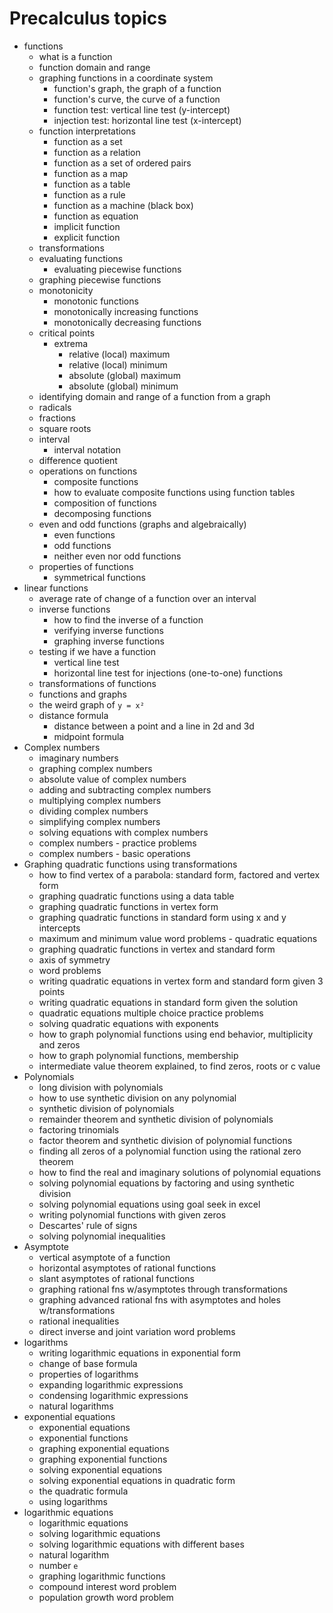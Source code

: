 # Precalculus topics

- functions
  - what is a function
  - function domain and range
  - graphing functions in a coordinate system
    - function's graph, the graph of a function
    - function's curve, the curve of a function
    - function test: vertical line test (y-intercept)
    - injection test: horizontal line test (x-intercept)
  - function interpretations
    - function as a set
    - function as a relation
    - function as a set of ordered pairs
    - function as a map
    - function as a table
    - function as a rule
    - function as a machine (black box)
    - function as equation
    - implicit function
    - explicit function
  - transformations
  - evaluating functions
    - evaluating piecewise functions
  - graphing piecewise functions
  - monotonicity
    - monotonic functions
    - monotonically increasing functions
    - monotonically decreasing functions
  - critical points
    - extrema
      - relative (local) maximum
      - relative (local) minimum
      - absolute (global) maximum
      - absolute (global) minimum
  - identifying domain and range of a function from a graph
  - radicals
  - fractions
  - square roots
  - interval
    - interval notation
  - difference quotient
  - operations on functions
    - composite functions
    - how to evaluate composite functions using function tables
    - composition of functions
    - decomposing functions
  - even and odd functions (graphs and algebraically)
    - even functions 
    - odd functions
    - neither even nor odd functions
  - properties of functions
    - symmetrical functions
- linear functions
  - average rate of change of a function over an interval
  - inverse functions
    - how to find the inverse of a function
    - verifying inverse functions
    - graphing inverse functions
  - testing if we have a function
    - vertical line test
    - horizontal line test for injections (one-to-one) functions
  - transformations of functions
  - functions and graphs
  - the weird graph of `y = x²`
  - distance formula
    - distance between a point and a line in 2d and 3d
    - midpoint formula
- Complex numbers
  - imaginary numbers
  - graphing complex numbers
  - absolute value of complex numbers
  - adding and subtracting complex numbers
  - multiplying complex numbers
  - dividing complex numbers
  - simplifying complex numbers
  - solving equations with complex numbers
  - complex numbers - practice problems
  - complex numbers - basic operations
- Graphing quadratic functions using transformations
  - how to find vertex of a parabola: standard form, factored and vertex form
  - graphing quadratic functions using a data table
  - graphing quadratic functions in vertex form
  - graphing quadratic functions in standard form using x and y intercepts
  - maximum and minimum value word problems - quadratic equations
  - graphing quadratic functions in vertex and standard form
  - axis of symmetry
  - word problems
  - writing quadratic equations in vertex form and standard form given 3 points
  - writing quadratic equations in standard form given the solution
  - quadratic equations multiple choice practice problems
  - solving quadratic equations with exponents
  - how to graph polynomial functions using end behavior, multiplicity and zeros
  - how to graph polynomial functions, membership
  - intermediate value theorem explained, to find zeros, roots or c value
- Polynomials
  - long division with polynomials
  - how to use synthetic division on any polynomial
  - synthetic division of polynomials
  - remainder theorem and synthetic division of polynomials
  - factoring trinomials
  - factor theorem and synthetic division of polynomial functions
  - finding all zeros of a polynomial function using the rational zero theorem
  - how to find the real and imaginary solutions of polynomial equations
  - solving polynomial equations by factoring and using synthetic division
  - solving polynomial equations using goal seek in excel
  - writing polynomial functions with given zeros
  - Descartes' rule of signs
  - solving polynomial inequalities
- Asymptote
  - vertical asymptote of a function
  - horizontal asymptotes of rational functions
  - slant asymptotes of rational functions
  - graphing rational fns w/asymptotes through transformations 
  - graphing advanced rational fns with asymptotes and holes w/transformations
  - rational inequalities
  - direct inverse and joint variation word problems
- logarithms
  - writing logarithmic equations in exponential form
  - change of base formula
  - properties of logarithms
  - expanding logarithmic expressions
  - condensing logarithmic expressions
  - natural logarithms
- exponential equations
  - exponential equations
  - exponential functions
  - graphing exponential equations
  - graphing exponential functions
  - solving exponential equations
  - solving exponential equations in quadratic form
  - the quadratic formula
  - using logarithms
- logarithmic equations
  - logarithmic equations
  - solving logarithmic equations
  - solving logarithmic equations with different bases
  - natural logarithm
  - number `e`
  - graphing logarithmic functions
  - compound interest word problem
  - population growth word problem
